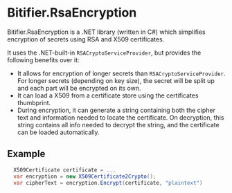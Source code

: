 # Bitifier.RsaEncryption

Bitifier.RsaEncryption is a .NET library (written in C#) which simplifies encryption of secrets using RSA and X509 certificates.

It uses the .NET-built-in `RSACryptoServiceProvider`, but provides the following benefits over it:

* It allows for encryption of longer secrets than `RSACryptoServiceProvider`. For longer secrets (depending on key size), the secret will be split up and each part will be encrypted on its own.
* It can load a X509 from a certificate store using the certificates thumbprint.
* During encryption, it can generate a string containing both the cipher text and information needed to locate the certificate. On decryption, this string contains all info needed to decrypt the string, and the certificate can be loaded automatically.

## Example ##

```cs
  X509Certificate certificate = ...
  var encryption = new X509Certificate2Crypto();
  var cipherText = encryption.Encrypt(certificate, "plaintext")
```

